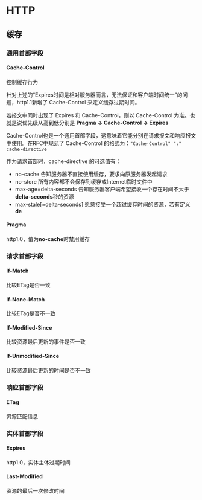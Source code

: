 # HTTP

## 缓存

### 通用首部字段

#### Cache-Control

控制缓存行为

针对上述的“Expires时间是相对服务器而言，无法保证和客户端时间统一”的问题，http1.1新增了 Cache-Control 来定义缓存过期时间。

若报文中同时出现了 Expires 和 Cache-Control，则以 Cache-Control 为准。也就是说优先级从高到低分别是 **Pragma -> Cache-Control -> Expires**

Cache-Control也是一个通用首部字段，这意味着它能分别在请求报文和响应报文中使用。在RFC中规范了 Cache-Control 的格式为：`"Cache-Control" ":" cache-directive`

作为请求首部时，cache-directive 的可选值有：

* no-cache 告知服务器不直接使用缓存，要求向原服务器发起请求
* no-store 所有内容都不会保存到缓存或Internet临时文件中
* max-age=delta-seconds    告知服务器客户端希望接收一个存在时间不大于**delta-seconds**秒的资源
* max-stale[=delta-seconds]    愿意接受一个超过缓存时间的资源，若有定义**de**

#### Pragma

http1.0，值为**no-cache**时禁用缓存

### 请求首部字段

#### If-Match

比较ETag是否一致

#### If-None-Match

比较ETag是否不一致

#### If-Modified-Since

比较资源最后更新的事件是否一致

#### If-Unmodified-Since

比较资源最后更新的时间是否不一致

### 响应首部字段

#### ETag

资源匹配信息

### 实体首部字段

#### Expires

http1.0，实体主体过期时间

#### Last-Modified

资源的最后一次修改时间
